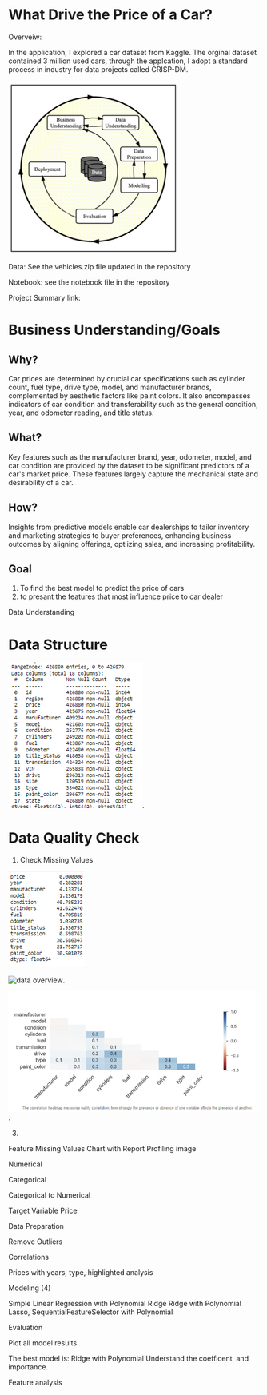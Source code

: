 # What Drive the Price of a Car?

Overveiw: 

In the application, I explored a car dataset from Kaggle. The orginal dataset contained 3 million used cars,
through the applcation, I adopt a standard process in industry for data projects called
CRISP-DM. 

![CRISP Model](https://raw.githubusercontent.com/Sandysmile/Car-Prediction/main/CRISP%20Model.png)


Data: See the vehicles.zip file updated in the repository

Notebook: see the notebook file in the repository

Project Summary link: 

# Business Understanding/Goals

## Why? 
Car prices are determined by crucial car specifications such as cylinder count, fuel type, drive type, model, and manufacturer brands, complemented by aesthetic factors like paint colors. It also encompasses indicators of car condition and transferability such as the general condition, year, and odometer reading, and title status.

## What? 
Key features such as the manufacturer brand, year, odometer, model, and car condition are provided by the dataset to be significant predictors of a car's market price. These features largely capture the mechanical state and desirability of a car. 

## How? 
Insights from predictive models enable car dealerships to tailor inventory and marketing strategies to buyer preferences, enhancing business outcomes by aligning offerings, optiizing sales, and increasing profitability.

## Goal
1. To find the best model to predict the price of cars 
2. to presant the features that most influence price to car dealer



Data Understanding

# Data Structure 

 ![data overview](https://raw.githubusercontent.com/Sandysmile/Car-Prediction/main/Image/Data%20Structure.png).
 
# Data Quality Check 

1. Check Missing Values

  ![data overview](https://raw.githubusercontent.com/Sandysmile/Car-Prediction/main/Image/MissingValues.png). 
  
  ![data overview](https://raw.githubusercontent.com/Sandysmile/Car-Prediction/main/Image/ProfilingMissingValues.png). 
  
  ![data overview](https://raw.githubusercontent.com/Sandysmile/Car-Prediction/main/Image/NullityCorrelation.png). 
  
3. 

Feature Missing Values Chart with Report Profiling image

Numerical

Categorical 

Categorical to Numerical

Target Variable Price


Data Preparation

Remove Outliers

Correlations 

Prices with years, type, highlighted analysis

Modeling (4) 

Simple Linear Regression with Polynomial
Ridge 
Ridge with Polynomial
Lasso, SequentialFeatureSelector with Polynomial

Evaluation

Plot all model results

The best model is:
Ridge with Polynomial
Understand the coefficent, and importance. 


Feature analysis 
